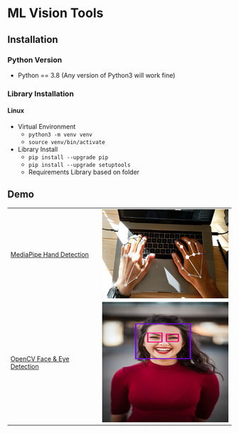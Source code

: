 # ML Vision Tools
## Installation

### Python Version

- Python == 3.8 (Any version of Python3 will work fine)

### Library Installation
#### Linux
- Virtual Environment
  - `python3 -m venv venv`
  - `source venv/bin/activate`
- Library Install
  - `pip install --upgrade pip`
  - `pip install --upgrade setuptools`
  - Requirements Library based on folder

## Demo 
<table>
  <tr>
    <td><a href="/media_pipe">MediaPipe Hand Detection</a></td>
    <td><img src="media_pipe/static/demo_hand_tracking.jpg" alt="demo_hand_tracking.jpg" width="300" height="200"/></td>
  </tr>
  <tr>
    <td><a href="/open_cv">OpenCV Face & Eye Detection</a></td>
    <td><img src="open_cv/static/demo_face_eye/female_box.jpg" alt="Female.jpg" width="300" height="270"/></td>
  </tr>
</table>
